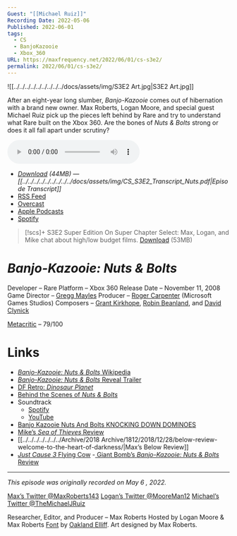 ```yaml
---
Guest: "[[Michael Ruiz]]"
Recording Date: 2022-05-06
Published: 2022-06-01
tags:
  - CS
  - BanjoKazooie
  - Xbox_360
URL: https://maxfrequency.net/2022/06/01/cs-s3e2/
permalink: 2022/06/01/cs-s3e2/
---
```

![[../../../../../../../../../docs/assets/img/S3E2 Art.jpg|S3E2 Art.jpg]]

After an eight-year long slumber, *Banjo-Kazooie* comes out of hibernation with a brand new owner. Max Roberts, Logan Moore, and special guest Michael Ruiz pick up the pieces left behind by Rare and try to understand what Rare built on the Xbox 360. Are the bones of *Nuts & Bolts* strong or does it all fall apart under scrutiny?

<audio controls>
  <source src="https://traffic.libsyn.com/chapterselectpod/CS_S3E2_Final_v2.mp3">
</audio>

- *[Download](https://traffic.libsyn.com/chapterselectpod/CS_S3E2_Final_v2.mp3) (44MB)  — [[../../../../../../../../../docs/assets/img/CS_S3E2_Transcript_Nuts.pdf|Episode Transcript]]*
- [RSS Feed](https://chapterselectpod.libsyn.com/rss)
- [Overcast](https://overcast.fm/itunes1568777352/chapter-select)
- [Apple Podcasts](https://podcasts.apple.com/us/podcast/chapter-select/id1568777352)
- [Spotify](https://open.spotify.com/show/4f1TLZXbwtSX7uHROe9KlS)

> [!scs]+ S3E2 Super Edition
> On Super Chapter Select: Max, Logan, and Mike chat about high/low budget films.
> [Download](https://traffic.libsyn.com/chapterselectpod/CS_S3E2_Member_Edition.mp3) (53MB)
# *Banjo-Kazooie: Nuts & Bolts*

Developer – Rare
Platform – Xbox 360
Release Date – November 11, 2008
Game Director – [Gregg Mayles](https://en.wikipedia.org/wiki/Gregg_Mayles)
Producer – [Roger Carpenter](https://www.mobygames.com/developer/sheet/view/developerId,37618/) (Microsoft Games Studios)
Composers – [Grant Kirkhope](https://en.wikipedia.org/wiki/Grant_Kirkhope), [Robin Beanland](https://en.wikipedia.org/wiki/Robin_Beanland), and [David Clynick](https://www.davidclynick.com/games-1)

[Metacritic](https://www.metacritic.com/game/xbox-360/banjo-kazooie-nuts-bolts) – 79/100
# Links

- [*Banjo-Kazooie: Nuts & Bolts* Wikipedia](https://en.wikipedia.org/wiki/Banjo-Kazooie:_Nuts_%26_Bolts)
- [*Banjo-Kazooie: Nuts & Bolts* Reveal Trailer](https://youtu.be/QLWLdO9GLWM)
- [DF Retro: *Dinosaur Planet*](https://youtu.be/IFalhK5DLVM)
- [Behind the Scenes of *Nuts & Bolts*](https://youtu.be/_R2sCzlT5Uc)
- Soundtrack
	- [Spotify](https://open.spotify.com/album/0AZU5AwCfw2RsQislp2COQ)
	- [YouTube](https://youtube.com/playlist?list=PLvNp0Boas7238OYHyoIxWAfbioxr63tlg)
- [Banjo Kazooie Nuts And Bolts KNOCKING DOWN DOMINOES](https://youtu.be/nvxocuxeEaY)
- [Mike’s *Sea of Thieves* Review](https://www.dualshockers.com/sea-of-thieves-review-xbox-one/)
- [[../../../../../../../Archive/2018 Archive/1812/2018/12/28/below-review-welcome-to-the-heart-of-darkness/|Max’s Below Review]]
- [*Just Cause 3* Flying Cow](https://youtu.be/oSaIbANLJEs)
-[ Giant Bomb’s *Banjo-Kazooie: Nuts & Bolts* Review](https://www.giantbomb.com/reviews/banjo-kazooie-nuts-bolts-review/1900-87/)

---
*This episode was originally recorded on May 6 , 2022.*

[Max’s Twitter @MaxRoberts143](https://www.twitter.com/maxroberts143)
[Logan’s Twitter @MooreMan12](https://www.twitter.com/mooreman12)
[Michael’s Twitter @TheMichaelJRuiz](https://www.twitter.com/TheMichaelJRuiz)

Researcher, Editor, and Producer – Max Roberts
Hosted by Logan Moore & Max Roberts
[Font](https://www.reddit.com/r/BanjoKazooie/comments/etfrrz/i_tried_to_recreate_the_banjotooie_font_you_guys/) by [Oakland Elliff](https://twitter.com/oakieland). Art designed by Max Roberts.